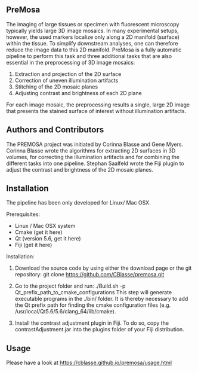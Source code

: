 PreMosa
------------------------
The imaging of large tissues or specimen with fluorescent microscopy typically yields large 3D image mosaics. In many experimental setups, however, the used markers localize only along a 2D manifold (surface) within the tissue. To simplify downstream analyses, one can therefore reduce the image data to this 2D manifold. PreMosa is a fully automatic pipeline to perform this task and three additional tasks that are also essential in the preprocessing of 3D image mosaics:

1) Extraction and projection of the 2D surface
2) Correction of uneven illumination artifacts
3) Stitching of the 2D mosaic planes
4) Adjusting contrast and brightness of each 2D plane

For each image mosaic, the preprocessing results a single, large 2D image that presents the stained surface of interest without illumination artifacts.

Authors and Contributors
-------------------------

The PREMOSA project was initiated by Corinna Blasse and Gene Myers. Corinna Blasse wrote the algorithms for extracting 2D surfaces in 3D volumes, for correcting the illumination artifacts and for combining the different tasks into one pipeline. Stephan Saalfeld wrote the Fiji plugin to adjust the contrast and brightness of the 2D mosaic planes.

Installation
-------------------------

The pipeline has been only developed for Linux/ Mac OSX.

Prerequisites:
  - Linux / Mac OSX system
  - Cmake (get it here)
  - Qt (version 5.6, get it here)
  - Fiji (get it here)

Installation:

1) Download the source code by using either the download page or the git repository: git clone https://github.com/CBlasse/premosa.git

2) Go to the project folder and run: ./Build.sh -p Qt_prefix_path_to_cmake_configurations
  This step will generate executable programs in the ./bin/ folder. It is thereby necessary to add the Qt prefix path for finding the cmake configuration files (e.g. /usr/local/Qt5.6/5.6/clang_64/lib/cmake).

3) Install the contrast adjustment plugin in Fiji. To do so, copy the contrastAdjustment.jar into the plugins folder of your Fiji distribution.



Usage
-------------------------
Please have a look at https://cblasse.github.io/premosa/usage.html